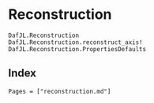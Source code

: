 # Reconstruction

```@docs
DafJL.Reconstruction
DafJL.Reconstruction.reconstruct_axis!
DafJL.Reconstruction.PropertiesDefaults
```

## Index

```@index
Pages = ["reconstruction.md"]
```
